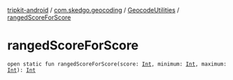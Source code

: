 [tripkit-android](../../index.md) / [com.skedgo.geocoding](../index.md) / [GeocodeUtilities](index.md) / [rangedScoreForScore](./ranged-score-for-score.md)

# rangedScoreForScore

`open static fun rangedScoreForScore(score: `[`Int`](https://kotlinlang.org/api/latest/jvm/stdlib/kotlin/-int/index.html)`, minimum: `[`Int`](https://kotlinlang.org/api/latest/jvm/stdlib/kotlin/-int/index.html)`, maximum: `[`Int`](https://kotlinlang.org/api/latest/jvm/stdlib/kotlin/-int/index.html)`): `[`Int`](https://kotlinlang.org/api/latest/jvm/stdlib/kotlin/-int/index.html)